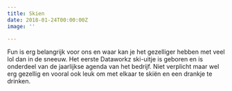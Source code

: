 ```yaml
---
title: Skien
date: 2018-01-24T00:00:00Z
image: ''

---
```

Fun is erg belangrijk voor ons en waar kan je het gezelliger hebben met veel lol dan in de sneeuw. Het eerste Dataworkz ski-uitje is geboren en is onderdeel van de jaarlijkse agenda van het bedrijf. Niet verplicht maar wel erg gezellig en vooral ook leuk om met elkaar te skiën en een drankje te drinken.